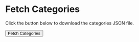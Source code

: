 # Fetch Categories

Click the button below to download the categories JSON file.

<button id="fetch-categories">Fetch Categories</button>

<script>
  document.getElementById('fetch-categories').addEventListener('click', function () {
    fetch('http://localhost:3000/categories')
      .then(response => response.json())
      .then(data => {
        const blob = new Blob([JSON.stringify(data)], { type: 'application/json' });
        const url = window.URL.createObjectURL(blob);
        const a = document.createElement('a');
        a.style.display = 'none';
        a.href = url;
        a.download = 'categories.json';
        document.body.appendChild(a);
        a.click();
        window.URL.revokeObjectURL(url);
      });
  });
</script>
